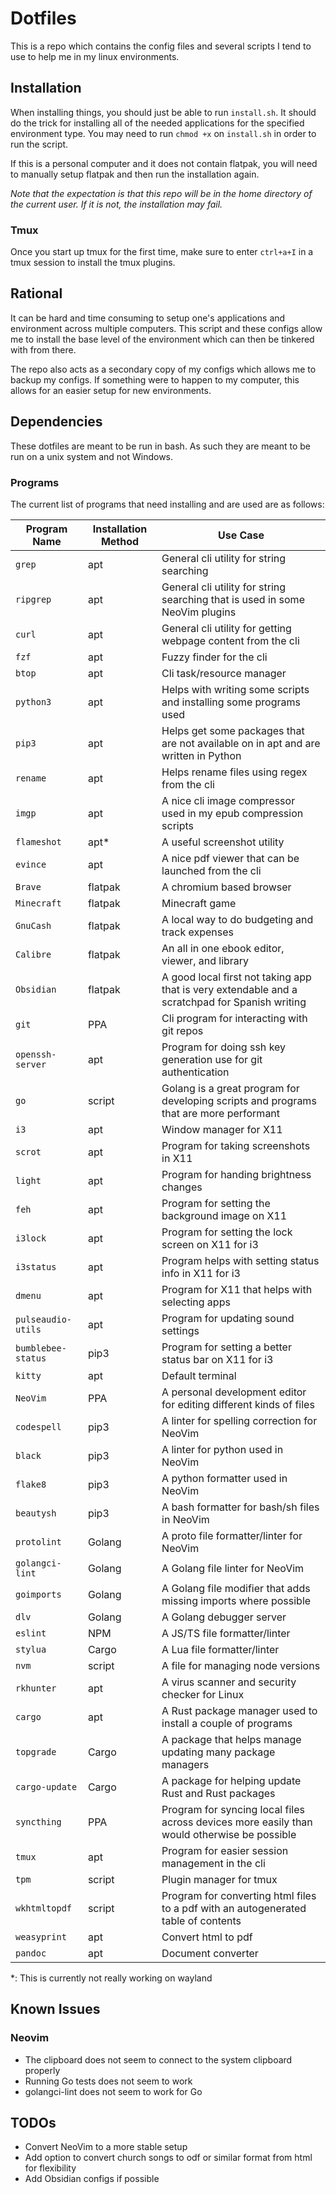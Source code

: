 # Dotfiles

This is a repo which contains the config files and several scripts I tend to use to help me in my linux environments.

## Installation

When installing things, you should just be able to run `install.sh`. It should do the trick for installing all of the needed applications for the specified environment type.
You may need to run `chmod +x` on `install.sh` in order to run the script.

If this is a personal computer and it does not contain flatpak, you will need to manually setup flatpak and then run the installation again.

_Note that the expectation is that this repo will be in the home directory of the current user. If it is not, the installation may fail._

### Tmux

Once you start up tmux for the first time, make sure to enter `ctrl+a+I` in a tmux session to install the tmux plugins.

## Rational

It can be hard and time consuming to setup one's applications and environment across multiple computers.
This script and these configs allow me to install the base level of the environment which can then be tinkered with from there.

The repo also acts as a secondary copy of my configs which allows me to backup my configs. If something were to happen to my computer, this allows for an easier setup for new environments.

## Dependencies

These dotfiles are meant to be run in bash. As such they are meant to be run on a unix system and not Windows.

### Programs

The current list of programs that need installing and are used are as follows:

| Program Name | Installation Method | Use Case |
| ------------ | ------------------- | -------- |
| `grep` | apt | General cli utility for string searching |
| `ripgrep` | apt | General cli utility for string searching that is used in some NeoVim plugins |
| `curl` | apt | General cli utility for getting webpage content from the cli |
| `fzf` | apt | Fuzzy finder for the cli |
| `btop` | apt | Cli task/resource manager |
| `python3` | apt | Helps with writing some scripts and installing some programs used |
| `pip3` | apt | Helps get some packages that are not available on in apt and are written in Python |
| `rename` | apt | Helps rename files using regex from the cli |
| `imgp` | apt | A nice cli image compressor used in my epub compression scripts |
| `flameshot` | apt* | A useful screenshot utility |
| `evince` | apt | A nice pdf viewer that can be launched from the cli |
| `Brave` | flatpak | A chromium based browser |
| `Minecraft` | flatpak | Minecraft game |
| `GnuCash` | flatpak | A local way to do budgeting and track expenses |
| `Calibre` | flatpak | An all in one ebook editor, viewer, and library |
| `Obsidian` | flatpak | A good local first not taking app that is very extendable and a scratchpad for Spanish writing |
| `git` | PPA | Cli program for interacting with git repos |
| `openssh-server` | apt | Program for doing ssh key generation use for git authentication |
| `go` | script | Golang is a great program for developing scripts and programs that are more performant |
| `i3` | apt | Window manager for X11 |
| `scrot` | apt | Program for taking screenshots in X11 |
| `light` | apt | Program for handing brightness changes |
| `feh` | apt | Program for setting the background image on X11 |
| `i3lock` | apt | Program for setting the lock screen on X11 for i3 |
| `i3status` | apt | Program helps with setting status info in X11 for i3 |
| `dmenu` | apt | Program for X11 that helps with selecting apps | 
| `pulseaudio-utils` | apt | Program for updating sound settings |
| `bumblebee-status` | pip3 | Program for setting a better status bar on X11 for i3 |
| `kitty` | apt | Default terminal |
| `NeoVim` | PPA | A personal development editor for editing different kinds of files |
| `codespell` | pip3 | A linter for spelling correction for NeoVim |
| `black` | pip3 | A linter for python used in NeoVim |
| `flake8` | pip3 | A python formatter used in NeoVim |
| `beautysh` | pip3 | A bash formatter for bash/sh files in NeoVim |
| `protolint` | Golang | A proto file formatter/linter for NeoVim |
| `golangci-lint` | Golang | A Golang file linter for NeoVim |
| `goimports` | Golang | A Golang file modifier that adds missing imports where possible |
| `dlv` | Golang | A Golang debugger server |
| `eslint` | NPM | A JS/TS file formatter/linter |
| `stylua` | Cargo | A Lua file formatter/linter |
| `nvm` | script | A file for managing node versions |
| `rkhunter` | apt | A virus scanner and security checker for Linux |
| `cargo` | apt | A Rust package manager used to install a couple of programs |
| `topgrade` | Cargo | A package that helps manage updating many package managers |
| `cargo-update` | Cargo | A package for helping update Rust and Rust packages |
| `syncthing` | PPA | Program for syncing local files across devices more easily than would otherwise be possible |
| `tmux` | apt | Program for easier session management in the cli |
| `tpm` | script | Plugin manager for tmux |
| `wkhtmltopdf` | script | Program for converting html files to a pdf with an autogenerated table of contents |
| `weasyprint` | apt | Convert html to pdf |
| `pandoc` | apt | Document converter |

*: This is currently not really working on wayland

## Known Issues

### Neovim

- The clipboard does not seem to connect to the system clipboard properly
- Running Go tests does not seem to work
- golangci-lint does not seem to work for Go

## TODOs

- Convert NeoVim to a more stable setup
- Add option to convert church songs to odf or similar format from html for flexibility
- Add Obsidian configs if possible
